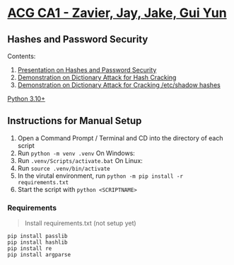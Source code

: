 # [ACG CA1 - Zavier, Jay, Jake, Gui Yun](https://github.com/deceptivecz/ACG)
## Hashes and Password Security


Contents:
1. [Presentation on Hashes and Password Security](https://docs.google.com/presentation/d/1HYUB_dm9PnOGj4p6uIEWgwSh6N6cqAhE-BWyugScz2Q/edit#slide=id.g17963b9726f_0_202)
2. [Demonstration on Dictionary Attack for Hash Cracking](https://github.com/deceptivecz/ACG/tree/main/Demonstration/hashcracker)
3. [Demonstration on Dictionary Attack for Cracking /etc/shadow hashes](https://github.com/deceptivecz/ACG/tree/main/Demonstration/linux%20administration)

[Python 3.10+](https://www.python.org/downloads/release/python-3102/)

## Instructions for Manual Setup
1. Open a Command Prompt / Terminal and CD into the directory of each script
2. Run `python -m venv .venv`
On Windows:
3. Run `.venv/Scripts/activate.bat`
On Linux:
3. Run `source .venv/bin/activate`
4. In the virutal environment, run `python -m pip install -r requirements.txt`
5. Start the script with `python <SCRIPTNAME>`

### Requirements
> Install requirements.txt (not setup yet)
```
pip install passlib
pip install hashlib
pip install re
pip install argparse
```
